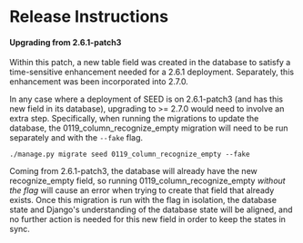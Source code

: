 # Release Instructions

#### Upgrading from 2.6.1-patch3
Within this patch, a new table field was created in the database to satisfy a time-sensitive enhancement needed for a 2.6.1 deployment. Separately, this enhancement was been incorporated into 2.7.0.

In any case where a deployment of SEED is on 2.6.1-patch3 (and has this new field in its database), upgrading to >= 2.7.0 would need to involve an extra step. Specifically, when running the migrations to update the database, the 0119_column_recognize_empty migration will need to be run separately and with the `--fake` flag.

```
./manage.py migrate seed 0119_column_recognize_empty --fake
```

Coming from 2.6.1-patch3, the database will already have the new recognize_empty field, so running 0119_column_recognize_empty _without the flag_ will cause an error when trying to create that field that already exists. Once this migration is run with the flag in isolation, the database state and Django's understanding of the database state will be aligned, and no further action is needed for this new field in order to keep the states in sync.
